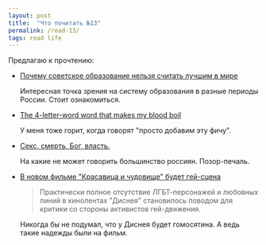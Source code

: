 ```yaml
---
layout: post
title:  "Что почитать №13"
permalink: /read-13/
tags: read life
---
```


Предлагаю к прочтению:

- [Почему советское образование нельзя считать лучшим в мире](https://lenta.ru/articles/2017/02/28/lubzin/)

  Интересная точка зрения на систему образования в разные периоды России. Стоит
  ознакомиться.

- [The 4-letter-word word that makes my blood boil](https://dev.to/marcuscreo/the-4-letter-word-word-that-makes-my-blood-boil)

  У меня тоже горит, когда говорят "просто добавим эту фичу".

- [Секс, смерть, Бог, власть.](https://snob.ru/selected/entry/119177)

  На какие не может говорить большинство россиян. Позор-печаль.

- [В новом фильме "Красавица и чудовище" будет гей-сцена](http://www.bbc.com/russian/news-39130149)

  > Практически полное отсутствие ЛГБТ-персонажей и любовных линий в кинолентах
  > "Диснея" становилось поводом для критики со стороны активистов гей-движения.

  Никогда бы не подумал, что у Диснея будет гомосятина. А ведь такие надежды
  были на фильм.
